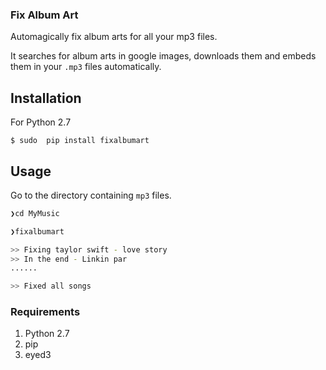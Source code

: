 ### Fix Album Art 
Automagically fix album arts for all your mp3 files.

It searches for album arts in google images, downloads them and embeds them in your `.mp3` files automatically.


## Installation
For Python 2.7

```$ sudo  pip install fixalbumart```


## Usage
Go to the directory containing `mp3` files.

``` zsh
❯cd MyMusic

❯fixalbumart

>> Fixing taylor swift - love story
>> In the end - Linkin par 
......

>> Fixed all songs
```

### Requirements
1. Python 2.7
2. pip
3. eyed3
